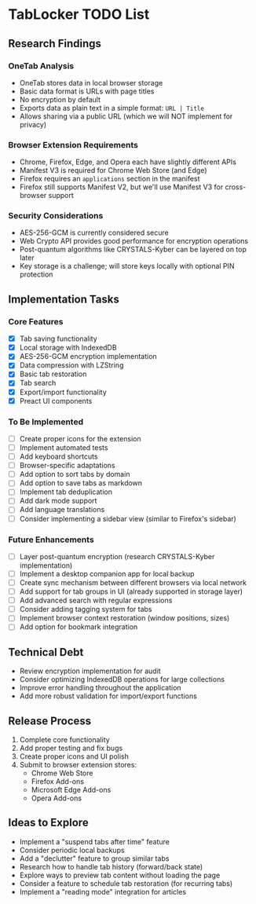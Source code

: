 # TabLocker TODO List

## Research Findings

### OneTab Analysis
- OneTab stores data in local browser storage
- Basic data format is URLs with page titles
- No encryption by default
- Exports data as plain text in a simple format: `URL | Title`
- Allows sharing via a public URL (which we will NOT implement for privacy)

### Browser Extension Requirements
- Chrome, Firefox, Edge, and Opera each have slightly different APIs
- Manifest V3 is required for Chrome Web Store (and Edge)
- Firefox requires an `applications` section in the manifest
- Firefox still supports Manifest V2, but we'll use Manifest V3 for cross-browser support

### Security Considerations
- AES-256-GCM is currently considered secure
- Web Crypto API provides good performance for encryption operations
- Post-quantum algorithms like CRYSTALS-Kyber can be layered on top later
- Key storage is a challenge; will store keys locally with optional PIN protection

## Implementation Tasks

### Core Features
- [x] Tab saving functionality
- [x] Local storage with IndexedDB
- [x] AES-256-GCM encryption implementation
- [x] Data compression with LZString
- [x] Basic tab restoration
- [x] Tab search
- [x] Export/import functionality
- [x] Preact UI components

### To Be Implemented
- [ ] Create proper icons for the extension
- [ ] Implement automated tests
- [ ] Add keyboard shortcuts
- [ ] Browser-specific adaptations
- [ ] Add option to sort tabs by domain
- [ ] Add option to save tabs as markdown
- [ ] Implement tab deduplication
- [ ] Add dark mode support
- [ ] Add language translations
- [ ] Consider implementing a sidebar view (similar to Firefox's sidebar)

### Future Enhancements
- [ ] Layer post-quantum encryption (research CRYSTALS-Kyber implementation)
- [ ] Implement a desktop companion app for local backup
- [ ] Create sync mechanism between different browsers via local network
- [ ] Add support for tab groups in UI (already supported in storage layer)
- [ ] Add advanced search with regular expressions
- [ ] Consider adding tagging system for tabs
- [ ] Implement browser context restoration (window positions, sizes)
- [ ] Add option for bookmark integration

## Technical Debt
- Review encryption implementation for audit
- Consider optimizing IndexedDB operations for large collections
- Improve error handling throughout the application
- Add more robust validation for import/export functions

## Release Process
1. Complete core functionality
2. Add proper testing and fix bugs
3. Create proper icons and UI polish
4. Submit to browser extension stores:
   - Chrome Web Store
   - Firefox Add-ons
   - Microsoft Edge Add-ons
   - Opera Add-ons

## Ideas to Explore
- Implement a "suspend tabs after time" feature
- Consider periodic local backups
- Add a "declutter" feature to group similar tabs
- Research how to handle tab history (forward/back state)
- Explore ways to preview tab content without loading the page
- Consider a feature to schedule tab restoration (for recurring tabs)
- Implement a "reading mode" integration for articles
